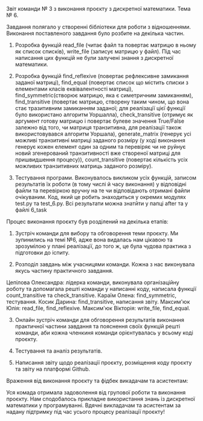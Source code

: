 Звіт команди № 3 з виконання проєкту з дискретної математики. Тема № 6. 

Завдання полягало у створенні бібліотеки для роботи з відношеннями. Виконання поставленого завдання було розбите на декілька частин. 

1) Розробка функцій read_file (читає файл та повертає матрицю в ньому як список списків), write_file (записує матрицю у файл). Під час написання цих функцій не були залучені знання з дискретної математики. 

2) Розробка функцій find_reflexive (повертає рефлексивне замикання заданої матриці), find_equal (повертає список що містить списки з елементами класів еквівалентності матриці), find_symmetric(створює матрицю, яка є симетричним замиканням), find_transitive (повертає матрицю, створену таким чином, що вона стає тразитивним замиканням заданої; для реалізації цієї функції було використано алгоритм Уоршалла), check_transitive (отримує як аргумент готову матрицю і повертає булеве значення True/False залежно від того, чи матриця транзитивна, для реалізації також використовувався алгоритм Уоршала), generate_matrix (генерує усі можливі транзитивні матриці заданого розміру (у ході виконання генерує кожен елемент один за одним та перевіряє чи не руйнує новий згенерований транзитивності вже створеної матриці для пришвидшення процесу)), count_transitive (повертає кількість усіх можливих транзитивних матриць заданого розміру).

3) Тестування програми. Виконувалось викликом усіх функцій, записом результатів їх роботи (в тому числі й часу виконання) у відповідні файли та перевіркою вручну на те чи відповідають отримані файли очікуваним. Код, який це робить знаходиться у окремих модулях test.py та test_6.py. Всі результати можна знатйти у папці after та у файлі 6_task

Процес виконання проєкту був розділений на декілька етапів:

1) Зустріч команди для вибору та обговорення теми проєкту. Ми зупинились на темі №6, адже вона видалась нам цікавою та зрозумілою у плані реалізації, до того ж, це була чудова практика з підготовки до іспиту. 

2) Розподіл завдань між учасницями команди. Кожна з нас виконувала якусь частину практичного завдання. 

Цепілова Олександра: лідерка команди, виконувала організаційну роботу та допомагала решті команди у написанні коду, написала функції count_transitive та check_transitive.
Караїм Олена: find_symmetric, тестування.
Косик Дарина: find_transitive, написання звіту. 
Максим'юк Юлія: read_file, find_reflexive.
Максим'юк Вікторія: write_file, find_equal.


3) Онлайн зустріч команди для обговорення результатів виконання практичної частини завдання та пояснення своїх функцій решті команди, аби кожна членкиня команди орієнтувалась у всьому коді проєкту. 

4) Тестування та аналіз результатів.

5) Написання звіту щодо реалізації проєкту, розміщення коду проєкту та звіту на платформі Github. 

Враження від виконання проєкту та фідбек викадачам та асистентам: 

Уся комада отримала задоволення від групової роботи та виконання проєкту. Нам сподобалось прикладне використання знань із дискретної математики у програмуванні. Вдячні викладачам та асистентам за надану підтримку під час усього процесу реалізації проєкту! 



